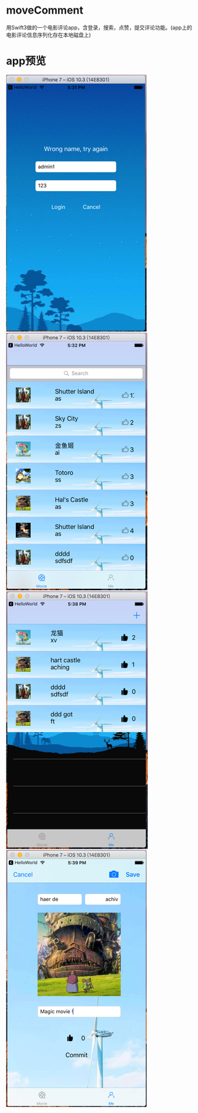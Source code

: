# moveComment
用Swift3做的一个电影评论app，含登录，搜索，点赞，提交评论功能。(app上的电影评论信息序列化存在本地磁盘上)
# app预览
![Aaron Swartz](https://github.com/achikugua/moveComment/blob/master/demoImages/1.png)
![Aaron Swartz](https://github.com/achikugua/moveComment/blob/master/demoImages/2.png)
![Aaron Swartz](https://github.com/achikugua/moveComment/blob/master/demoImages/3.png)
![Aaron Swartz](https://github.com/achikugua/moveComment/blob/master/demoImages/4.png)
